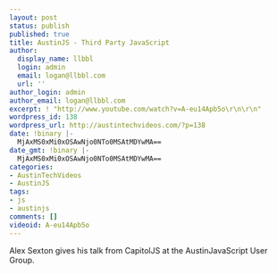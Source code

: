 ```yaml
---
layout: post
status: publish
published: true
title: AustinJS - Third Party JavaScript
author:
  display_name: llbbl
  login: admin
  email: logan@llbbl.com
  url: ''
author_login: admin
author_email: logan@llbbl.com
excerpt: ! "http://www.youtube.com/watch?v=A-eu14Apb5o\r\n\r\n"
wordpress_id: 138
wordpress_url: http://austintechvideos.com/?p=138
date: !binary |-
  MjAxMS0xMi0xOSAwNjo0NTo0MSAtMDYwMA==
date_gmt: !binary |-
  MjAxMS0xMi0xOSAwNjo0NTo0MSAtMDYwMA==
categories:
- AustinTechVideos
- AustinJS
tags:
- js
- austinjs
comments: []
videoid: A-eu14Apb5o
---
```

<p>Alex Sexton gives his talk from CapitolJS at the AustinJavaScript User Group.</p>

